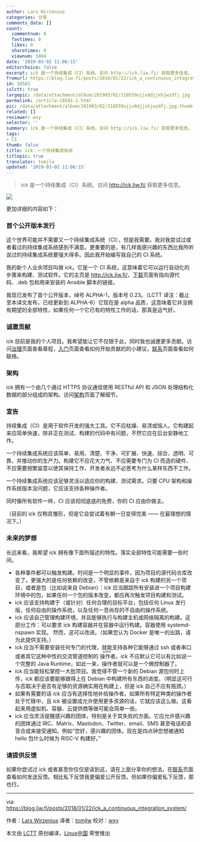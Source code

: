 ```yaml
---
author: Lars Wirzenius
categories: 分享
comments_data: []
count:
  commentnum: 0
  favtimes: 0
  likes: 0
  sharetimes: 0
  viewnum: 5084
date: '2019-03-02 11:06:15'
editorchoice: false
excerpt: ick 是一个持续集成（CI）系统。访问 http://ick.liw.fi/ 获取更多信息。
fromurl: https://blog.liw.fi/posts/2018/01/22/ick_a_continuous_integration_system/
id: 10581
islctt: true
largepic: /data/attachment/album/201903/02/110559ujjx8djjxhjwzdfj.jpg
permalink: /article-10581-1.html
pic: /data/attachment/album/201903/02/110559ujjx8djjxhjwzdfj.jpg.thumb.jpg
related: []
reviewer: wxy
selector: ''
summary: ick 是一个持续集成（CI）系统。访问 http://ick.liw.fi/ 获取更多信息。
tags:
- CI
thumb: false
title: ick：一个持续集成系统
titlepic: true
translator: tomjlw
updated: '2019-03-02 11:06:15'
---
```



> 
> ick 是一个持续集成（CI）系统。访问 <http://ick.liw.fi/> 获取更多信息。
> 
> 
> 


![](/data/attachment/album/201903/02/110559ujjx8djjxhjwzdfj.jpg)


更加详细的内容如下：


### 首个公开版本发行


这个世界可能并不需要又一个持续集成系统（CI），但是我需要。我对我尝试过或者看过的持续集成系统感到不满意。更重要的是，有几样我感兴趣的东西比我所听说过的持续集成系统要强大得多。因此我开始编写我自己的 CI 系统。


我的新个人业余项目叫做 ick。它是一个 CI 系统，这意味着它可以运行自动化的步骤来构建、测试软件。它的主页是 <http://ick.liw.fi/>，[下载](http://ick.liw.fi/download/)页面有指向源代码、.deb 包和用来安装的 Ansible 脚本的链接。


我现已发布了首个公开版本，绰号 ALPHA-1，版本号 0.23。（LCTT 译注：截止至本译文发布，已经更新到 ALPHA-6）它现在是 alpha 品质，这意味着它并没拥有期望的全部特性，如果任何一个它已有的特性工作的话，那真是运气好。


### 诚邀贡献


ick 目前是我的个人项目。我希望能让它不仅限于此，同时我也诚邀更多贡献。访问[治理](http://ick.liw.fi/governance/)页面查看章程，[入门](http://ick.liw.fi/getting-started/)页面查看如何开始贡献的的小建议，[联系](http://ick.liw.fi/contact/)页面查看如何联络。


### 架构


ick 拥有一个由几个通过 HTTPS 协议通信使用 RESTful API 和 JSON 处理结构化数据的部分组成的架构。访问[架构](http://ick.liw.fi/architecture/)页面了解细节。


### 宣告


持续集成（CI）是用于软件开发的强大工具。它不应枯燥、易溃或恼人。它构建起来应简单快速，除非正在测试、构建的代码中有问题，不然它应在后台安静地工作。


一个持续集成系统应该简单、易用、清楚、干净、可扩展、快速、综合、透明、可靠，并推动你的生产力。构建它不应花大力气、不应需要专门为 CI 而造的硬件、不应需要频繁留意以使其保持工作、开发者永远不必思考为什么某样东西不工作。


一个持续集成系统应该足够灵活以适应你的构建、测试需求。只要 CPU 架构和操作系统版本没问题，它应该支持各种操作者。


同时像所有软件一样，CI 应该彻彻底底的免费，你的 CI 应由你做主。


（目前的 ick 仅稍具雏形，但是它会尝试着有朝一日变得完美 —— 在最理想的情况下。）


### 未来的梦想


长远来看，我希望 ick 拥有像下面所描述的特性。落实全部特性可能需要一些时间。


* 各种事件都可以触发构建。时间是一个明显的事件，因为项目的源代码仓库改变了。更强大的是任何依赖的改变，不管依赖是来自于 ick 构建的另一个项目，或者是包（比如说来自 Debian）：ick 应当跟踪所有安装进一个项目构建环境中的包，如果任何一个包的版本改变，都应再次触发项目构建和测试。
* ick 应该支持构建于（或针对）任何合理的目标平台，包括任何 Linux 发行版，任何自由的操作系统，以及任何一息尚存的不自由的操作系统。
* ick 应该自己管理构建环境，并且能够执行与构建主机或网络隔离的构建。这部分工作：可以要求 ick 构建容器并在容器中运行构建。容器使用 systemd-nspawn 实现。 然而，这可以改进。（如果您认为 Docker 是唯一的出路，请为此提供支持。）
* ick 应当不需要安装任何专门的代理，就能支持各种它能够通过 ssh 或者串口或者其它这种中性的交流管道控制的<ruby> 操作者 <rt>  worker </rt></ruby>。ick 不应默认它可以有比如说一个完整的 Java Runtime，如此一来，操作者就可以是一个微控制器了。
* ick 应当能轻松掌控一大批项目。我觉得不管一个新的 Debian 源包何时上传，ick 都应该要能够跟得上在 Debian 中构建所有东西的进度。（明显这可行与否取决于是否有足够的资源确实用在构建上，但是 ick 自己不应有瓶颈。）
* 如果有需要的话 ick 应当有选择性地补给操作者。如果所有特定种类的操作者处于忙碌中，且 ick 被设置成允许使用更多资源的话，它就应该这么做。这看起来用虚拟机、容器、云提供商等做可能会简单一些。
* ick 应当灵活提醒感兴趣的团体，特别是关于其失败的方面。它应允许感兴趣的团体通过 IRC、Matrix、Mastodon、Twitter、email、SMS 甚至电话和语音合成来接受通知。例如“您好，感兴趣的团体。现在是四点钟您想被通知 hello 包什么时候为 RISC-V 构建好。”


### 请提供反馈


如果你尝试过 ick 或者甚至你仅仅是读到这，请在上面分享你的想法。在[联系](http://ick.liw.fi/contact/)页面查看如何发送反馈。相比私下反馈我更偏爱公开反馈。但如果你偏爱私下反馈，那也行。




---


via: <https://blog.liw.fi/posts/2018/01/22/ick_a_continuous_integration_system/>


作者：[Lars Wirzenius](https://blog.liw.fi/) 译者：[tomjlw](https://github.com/tomjlw) 校对：[wxy](https://github.com/wxy)


本文由 [LCTT](https://github.com/LCTT/TranslateProject) 原创编译，[Linux中国](https://linux.cn/) 荣誉推出
